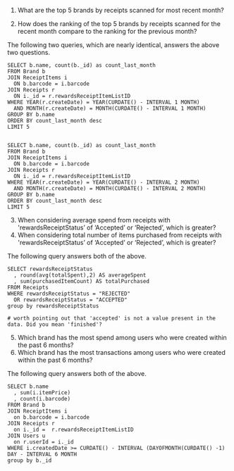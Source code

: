 1) What are the top 5 brands by receipts scanned for most recent month?
   
2) How does the ranking of the top 5 brands by receipts scanned for the recent month compare to the ranking for the previous month?

The following two queries, which are nearly identical, answers the above two questions. 

```mysql
SELECT b.name, count(b._id) as count_last_month
FROM Brand b
JOIN ReceiptItems i
  ON b.barcode = i.barcode
JOIN Receipts r
  ON i._id = r.rewardsReceiptItemListID
WHERE YEAR(r.createDate) = YEAR(CURDATE() - INTERVAL 1 MONTH)
  AND MONTH(r.createDate) = MONTH(CURDATE() - INTERVAL 1 MONTH)  
GROUP BY b.name
ORDER BY count_last_month desc 
LIMIT 5


SELECT b.name, count(b._id) as count_last_month
FROM Brand b
JOIN ReceiptItems i
  ON b.barcode = i.barcode
JOIN Receipts r
  ON i._id = r.rewardsReceiptItemListID
WHERE YEAR(r.createDate) = YEAR(CURDATE() - INTERVAL 2 MONTH)
  AND MONTH(r.createDate) = MONTH(CURDATE() - INTERVAL 2 MONTH)  
GROUP BY b.name
ORDER BY count_last_month desc 
LIMIT 5
```


3) When considering average spend from receipts with 'rewardsReceiptStatus’ of ‘Accepted’ or ‘Rejected’, which is greater?
4) When considering total number of items purchased from receipts with 'rewardsReceiptStatus’ of ‘Accepted’ or ‘Rejected’, which is greater?

The following query answers both of the above.

```mysql
SELECT rewardsReceiptStatus
  , round(avg(totalSpent),2) AS averageSpent
  , sum(purchasedItemCount) AS totalPurchased
FROM Receipts
WHERE rewardsReceiptStatus = "REJECTED" 
  OR rewardsReceiptStatus = "ACCEPTED"
group by rewardsReceiptStatus

# worth pointing out that 'accepted' is not a value present in the data. Did you mean 'finished'?
```


5) Which brand has the most spend among users who were created within the past 6 months?
6) Which brand has the most transactions among users who were created within the past 6 months?

The following query answers both of the above.

```mysql
SELECT b.name
  , sum(i.itemPrice)
  , count(i.barcode)
FROM Brand b
JOIN ReceiptItems i
  on b.barcode = i.barcode
JOIN Receipts r
  on i._id =  r.rewardsReceiptItemListID
JOIN Users u
  on r.userId = i._id
WHERE i.createdDate >= CURDATE() - INTERVAL (DAYOFMONTH(CURDATE() -1) DAY - INTERVAL 6 MONTH
group by b._id
```
